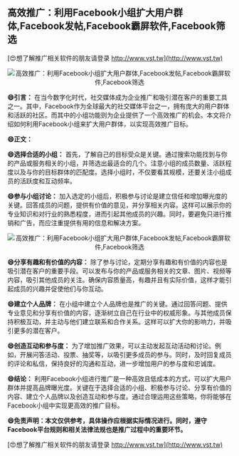 ## **高效推广：利用Facebook小组扩大用户群体,Facebook发帖,Facebook霸屏软件,Facebook筛选**

[😍想了解推广相关软件的朋友请登录 http://www.vst.tw](http://www.vst.tw)

 <center><img src="https://vst.tw/MP4/tuiguang/png/4.png" alt="高效推广：利用Facebook小组扩大用户群体,Facebook发帖,Facebook霸屏软件,Facebook筛选"></center>

**😄引言：**
在当今数字化时代，社交媒体成为企业推广和吸引潜在客户的重要工具之一。其中，Facebook作为全球最大的社交媒体平台之一，拥有庞大的用户群体和活跃的社区。而其中的小组功能则为企业提供了一个高效推广的机会。本文将介绍如何利用Facebook小组来扩大用户群体，以实现高效推广目标。

**😄正文：**

**😄选择合适的小组：**
首先，了解自己的目标受众是关键。通过搜索功能找到与你的产品或服务相关的小组，并筛选出最适合的几个。注意小组的成员数量、活跃程度以及与你的目标群体的匹配度。选择小组时，不仅要看其规模，还要关注小组成员的活跃度和互动频率。

**😄参与小组讨论：**
加入选定的小组后，积极参与讨论是建立信任和增加曝光度的关键。回答成员的问题，提供有价值的意见，并分享相关内容。这样可以展示你的专业知识和对行业的熟悉程度，进而引起其他成员的兴趣。同时，要避免只进行推销和广告，而应注重提供有用的信息和解决方案。

 <center><img src="https://vst.tw/MP4/tuiguang/png/7.png" alt="高效推广：利用Facebook小组扩大用户群体,Facebook发帖,Facebook霸屏软件,Facebook筛选"></center>

**😄分享有趣和有价值的内容：**
除了参与讨论，定期分享有趣和有价值的内容也是吸引潜在客户的重要手段。可以发布与你的产品或服务相关的文章、图片、视频等内容，吸引其他成员的关注。确保内容质量高，有趣并且有实际价值，这样才能引起成员的兴趣并促使他们与你互动。

**😄建立个人品牌：**
在小组中建立个人品牌也是推广的关键。通过回答问题、提供专业意见和分享有价值的内容，逐渐树立自己在行业中的权威形象。与其他成员保持积极互动，并主动与他们建立联系和合作关系。这样可以扩大你的影响力，并吸引更多的潜在客户。

**😄创造互动和参与度：**
为了增加推广效果，可以主动发起互动活动和讨论。例如，开展问答活动、投票、抽奖等，以吸引更多成员的参与。同时，及时回复成员的评论和私信，保持良好的沟通和互动，进一步增加用户的参与度和忠诚度。

**😄结论：**
利用Facebook小组进行推广是一种高效且低成本的方式，可以扩大用户群体并提高品牌曝光度。关键在于选择合适的小组、积极参与讨论、分享有价值的内容、建立个人品牌以及创造互动和参与度。通过合理运用这些策略，你将能够在Facebook小组中实现更高效的推广目标。

**😄免责声明：本文仅供参考，具体操作应根据实际情况进行。同时，遵守Facebook平台规则和相关法律法规也是推广过程中的重要环节。**

[😍想了解推广相关软件的朋友请登录 http://www.vst.tw](http://www.vst.tw)



